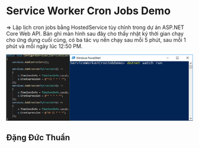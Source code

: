 # Service Worker Cron Jobs Demo
 => Lập lịch cron jobs bằng HostedService tùy chỉnh trong dự án ASP.NET Core Web API. Bản ghi màn hình sau đây cho thấy nhật ký thời gian chạy cho ứng dụng cuối cùng, có ba tác vụ nền chạy sau mỗi 5 phút, sau mỗi 1 phút và mỗi ngày lúc 12:50 PM.

![Cron Jobs](./cron-jobs.gif)

## Đặng Đức Thuần
